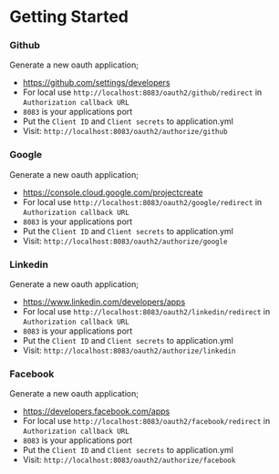 # Getting Started

### Github
Generate a new oauth application;
- https://github.com/settings/developers
- For local use `http://localhost:8083/oauth2/github/redirect` in `Authorization callback URL` 
- `8083` is your applications port
- Put the `Client ID` and `Client secrets` to application.yml
- Visit: `http://localhost:8083/oauth2/authorize/github`

### Google
Generate a new oauth application;
- https://console.cloud.google.com/projectcreate
- For local use `http://localhost:8083/oauth2/google/redirect` in `Authorization callback URL` 
- `8083` is your applications port
- Put the `Client ID` and `Client secrets` to application.yml
- Visit: `http://localhost:8083/oauth2/authorize/google`

### Linkedin
Generate a new oauth application;
- https://www.linkedin.com/developers/apps
- For local use `http://localhost:8083/oauth2/linkedin/redirect` in `Authorization callback URL` 
- `8083` is your applications port
- Put the `Client ID` and `Client secrets` to application.yml
- Visit: `http://localhost:8083/oauth2/authorize/linkedin`

### Facebook
Generate a new oauth application;
- https://developers.facebook.com/apps
- For local use `http://localhost:8083/oauth2/facebook/redirect` in `Authorization callback URL`
- `8083` is your applications port
- Put the `Client ID` and `Client secrets` to application.yml
- Visit: `http://localhost:8083/oauth2/authorize/facebook`

